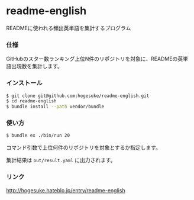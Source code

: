 readme-english
==============
READMEに使われる頻出英単語を集計するプログラム

### 仕様
GitHubのスター数ランキング上位N件のリポジトリを対象に、READMEの英単語出現数を集計します。

### インストール
```bash
$ git clone git@github.com:hogesuke/readme-english.git
$ cd readme-english
$ bundle install --path vendor/bundle
```

### 使い方
```bash
$ bundle ex ./bin/run 20
```
コマンド引数で上位何件のリポジトリを対象とするか指定します。  

集計結果は `out/result.yaml` に出力されます。

### リンク
http://hogesuke.hateblo.jp/entry/readme-english